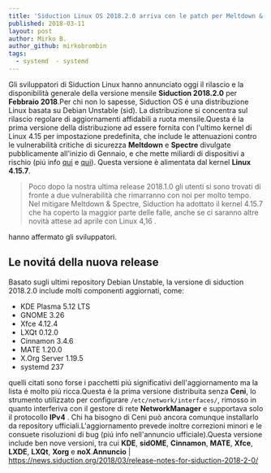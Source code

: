```yaml
---
title: 'Siduction Linux OS 2018.2.0 arriva con le patch per Meltdown & Spectre'
published: 2018-03-11
layout: post
author: Mirko B.
author_github: mirkobrombin
tags:
  - systemd  - systemd
---
```

Gli sviluppatori di Siduction Linux hanno annunciato oggi il rilascio e la disponibilità generale della versione mensile <strong>Siduction 2018.2.0</strong> per <strong>Febbraio 2018</strong>.Per chi non lo sapesse, Siduction OS é una distribuzione Linux basata su Debian Unstable (sid). La distribuzione si concentra sul rilascio regolare di aggiornamenti affidabili a ruota mensile.Questa é la prima versione della distribuzione ad essere fornita con l'ultimo kernel di Linux 4.15 per impostazione predefinita, che include le attenuazioni contro le vulnerabilità critiche di sicurezza <strong>Meltdown</strong> e <strong>Spectre</strong> divulgate pubblicamente all'inizio di Gennaio, e che mette miliardi di dispositivi a rischio (piú info <a href="https://linuxhub.it/2018/01/15/un-aggiornamento-sulla-risoluzione-meltdown-spectre/">qui</a> e <a href="https://linuxhub.it/2018/03/05/4290/">qui</a>). Questa versione è alimentata dal kernel <strong>Linux 4.15.7</strong>.<blockquote>Poco dopo la nostra ultima release 2018.1.0 gli utenti si sono trovati di fronte a due vulnerabilità che rimarranno con noi per molto tempo. Nel mitigare Meltdown &amp; Spectre, Siduction ha adottato il kernel 4.15.7 che ha coperto la maggior parte delle falle, anche se ci saranno altre novità attese ad aprile con Linux 4,16 .</blockquote>hanno affermato gli sviluppatori.<h2>Le novitá della nuova release</h2>Basato sugli ultimi repository Debian Unstable, la versione di siduction 2018.2.0 include molti componenti aggiornati, come:<ul>    <li>KDE Plasma 5.12 LTS</li>    <li>GNOME 3.26</li>    <li>Xfce 4.12.4</li>    <li>LXQt 0.12.0</li>    <li>Cinnamon 3.4.6</li>    <li>MATE 1.20.0</li>    <li>X.Org Server 1.19.5</li>    <li>systemd 237</li></ul>quelli citati sono forse i pacchetti piú significativi dell'aggiornamento ma la lista é molto piú ricca.Questa é la prima versione distribuita senza <strong>Ceni</strong>, lo strumento utilizzato per configurare <code>/etc/network/interfaces/</code>, rimosso in quanto interferiva con il gestore di rete <b>NetworkManager</b> e supportava solo il protocollo <b>IPv4</b> . Chi ha bisogno di Ceni può ancora comunque installarlo da repository ufficiali.L'aggiornamento prevede inoltre correzioni minori e le consuete risoluzioni di bug (piú info nell'annuncio ufficiale).Questa versione include ben nove versioni, tra cui <strong>KDE</strong>, <strong>sidOME</strong>, <strong>Cinnamon</strong>, <strong>MATE</strong>, <strong>Xfce</strong>, <strong>LXDE</strong>, <strong>LXQt</strong>, <strong>Xorg</strong> e <strong>noX</strong>.<strong>Annuncio</strong> | <a href="https://news.siduction.org/2018/03/release-notes-for-siduction-2018-2-0/">https://news.siduction.org/2018/03/release-notes-for-siduction-2018-2-0/</a>